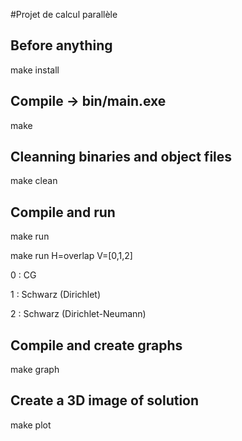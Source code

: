 #Projet de calcul parallèle

## Before anything

make install


## Compile -> bin/main.exe

make


## Cleanning binaries and object files

make clean


## Compile and run

make run

make run H=overlap V=[0,1,2]

0 : CG

1 : Schwarz (Dirichlet)

2 : Schwarz (Dirichlet-Neumann)

## Compile and create graphs

make graph


## Create a 3D image of solution

make plot
